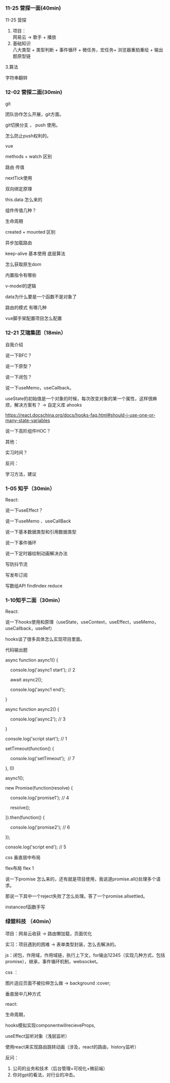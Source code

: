 ### 

### 11-25 营探一面(40min)

11-25 营探  

1. 项目：  
   网易云 -> 歌手 + 播放  
2. 基础知识  
   八大类型 + 类型判断 + 事件循环 + 微任务，宏任务+ 浏览器重拍重绘 + 输出题原型链

3.算法

字符串翻转

### 12-02 营探二面(30min)

git

团队协作怎么开展，git方面。

git切换分支 ， push 使用。

怎么防止push权利的。

vue

methods + watch 区别

路由 传值

nextTick使用

双向绑定原理

this.data 怎么来的

组件传值几种？

生命周期

created + mounted 区别

异步加载路由

keep-alive 基本使用 底层算法

怎么获取原生dom

内置指令有哪些

v-model的逻辑

data为什么要是一个函数不是对象了

路由的模式 有哪几种

vue脚手架配置项目怎么配置

### 12-21 艾瑞集团（18min）

自我介绍

说一下BFC？

说一下原型？

说一下闭包？

说一下useMemo，useCallback。

useState的初始值是一个对象的时候，每次改变对象的某一个属性，这样很麻烦，解决方案有？ -> 自定义库 ahooks

https://react.docschina.org/docs/hooks-faq.html#should-i-use-one-or-many-state-variables

说一下高阶组件HOC？

其他：

实习时间？

反问：

学习方法，建议

### 1-05 知乎（30min）

React:

说一下useEffect？

说一下useMemo 、useCallBack

说一下基本数据类型和引用数据类型

说一下事件循环

说一下定时器绘制动画解决办法

写防抖节流

写发布订阅

写数组API findIndex reduce

### 1-10知乎二面（30min）

React:

说一下hooks使用和原理（useState，useContext，useEffect，useMemo，useCallback，useRef）

hooks谈了很多具体怎么实现项目里面。

代码输出题

async function async1() {

    console.log('async1 start'); // 2

    await async2();

    console.log('async1 end');

}

async function async2() {

    console.log('async2'); // 3

}

console.log('script start'); // 1

setTimeout(function() {

    console.log('setTimeout');  // 7

}, 0)

async1();

new Promise(function(resolve) {

    console.log('promise1'); // 4

    resolve();

}).then(function() {

    console.log('promise2'); // 6

});

console.log('script end'); // 5

css 垂直居中布局

flex布局 flex 1

说一下promise 怎么来的，还有就是项目使用，我说道promise.all()处理多个请求。

那说一下其中一个reject失败了怎么处理。答了一个promise.allsettled。

instanceof函数手写

### 绿盟科技 （40min）

项目：网易云收获 -> 路由懒加载，页面优化

实习：项目遇到的困难 -> 表单类型封装，怎么去解决的。

js：闭包，作用域，作用域链，执行上下文，for输出12345（实现几种方式，包括promise），继承，事件循环机制，websocket。

css ：

图片适应页面不被拉伸怎么做 -> background :cover;

垂直居中几种方式

react:

生命周期，

hooks模拟实现componentwillrecieveProps,

useEffect监听对象（浅层监听）

使用react来实现路由跳转动画（涉及，react的路由，history监听）

反问：

1. 公司的业务和技术（后台管理+可视化+微前端）
2. 你对gpt的看法，对行业的冲击。

